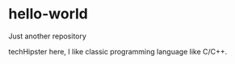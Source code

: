 # hello-world
Just another repository

techHipster here, I like classic programming language like C/C++. 
